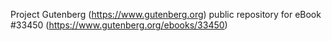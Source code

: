 Project Gutenberg (https://www.gutenberg.org) public repository for eBook #33450 (https://www.gutenberg.org/ebooks/33450)
